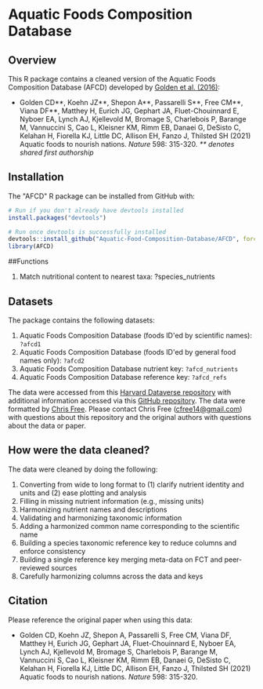 # Aquatic Foods Composition Database

## Overview

This R package contains a cleaned version of the Aquatic Foods Composition Database (AFCD) developed by [Golden et al. (2016)](https://www.nature.com/articles/s41586-021-03917-1):

* Golden CD**, Koehn JZ**, Shepon A**, Passarelli S**, Free CM**, Viana DF**, Matthey H, Eurich JG, Gephart JA, Fluet-Chouinnard E, Nyboer EA, Lynch AJ, Kjellevold M, Bromage S, Charlebois P, Barange M, Vannuccini S, Cao L, Kleisner KM, Rimm EB, Danaei G, DeSisto C, Kelahan H, Fiorella KJ, Little DC, Allison EH, Fanzo J, Thilsted SH (2021) Aquatic foods to nourish nations. _Nature_ 598: 315-320. _** denotes shared first authorship_

## Installation

The "AFCD" R package can be installed from GitHub with:

``` r
# Run if you don't already have devtools installed
install.packages("devtools")

# Run once devtools is successfully installed
devtools::install_github("Aquatic-Food-Composition-Database/AFCD", force=T)
library(AFCD)
```
##Functions

1. Match nutritional content to nearest taxa: ?species_nutrients

## Datasets

The package contains the following datasets:

1. Aquatic Foods Composition Database (foods ID'ed by scientific names): `?afcd1`
2. Aquatic Foods Composition Database (foods ID'ed by general food names only): `?afcd2`
3. Aquatic Foods Composition Database nutrient key: `?afcd_nutrients`
4. Aquatic Foods Composition Database reference key: `?afcd_refs`

The data were accessed from this [Harvard Dataverse repository](https://dataverse.harvard.edu/dataverse/afcd) with additional information accessed via this [GitHub repository](https://github.com/zachkoehn/aquatic_foods_nutrient_database). The data were formatted by [Chris Free](https://marine.rutgers.edu/~cfree/). Please contact Chris Free (cfree14@gmail.com) with questions about this repository and the original authors with questions about the data or paper.

## How were the data cleaned?

The data were cleaned by doing the following:

1. Converting from wide to long format to (1) clarify nutrient identity and units and (2) ease plotting and analysis
2. Filling in missing nutrient information (e.g., missing units)
3. Harmonizing nutrient names and descriptions
4. Validating and harmonizing taxonomic information
5. Adding a harmonized common name corresponding to the scientific name
6. Building a species taxonomic reference key to reduce columns and enforce consistency
7. Building a single reference key merging meta-data on FCT and peer-reviewed sources
8. Carefully harmonizing columns across the data and keys

## Citation

Please reference the original paper when using this data:

* Golden CD, Koehn JZ, Shepon A, Passarelli S, Free CM, Viana DF, Matthey H, Eurich JG, Gephart JA, Fluet-Chouinnard E, Nyboer EA, Lynch AJ, Kjellevold M, Bromage S, Charlebois P, Barange M, Vannuccini S, Cao L, Kleisner KM, Rimm EB, Danaei G, DeSisto C, Kelahan H, Fiorella KJ, Little DC, Allison EH, Fanzo J, Thilsted SH (2021) Aquatic foods to nourish nations. _Nature_ 598: 315-320.
